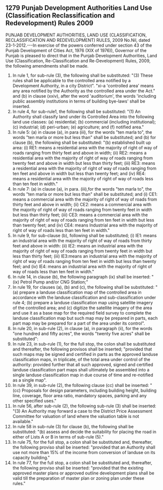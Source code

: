## 1279 Punjab Development Authorities Land Use (Classification Reclassification and Redevelopment) Rules 2009
 
PUNJAB DEVELOPMENT AUTHORITIES, LAND
USE (CLASSIFICATION, RECLASSIFICATION
AND REDEVELOPMENT) RULES, 2009
No.Nil, dated 23-1-2012.---In exercise of the powers conferred under section 43 of the Punjab Development of Cities Act, 1976 (XIX of 1976)), Governor of the Punjab is pleased to direct that in the Punjab Development Authorities, Land Use (Classification, Re-Classification and Re-Development) Rules, 2009, the following amendments shall be made.

1. In rule 1, for sub-rule (3), the following shall be substituted:
   "(3) These rules shall be applicable to the controlled area notified by a Development Authority, in a city District".
   "xi-a 'controlled area' means any area notified by the Authority as the controlled area under the Act." and
   (b) in clause (xxiv), after the word 'auditorium', the words 'including public assembly institutions in terms of building bye-laws' shall be inserted.
2. In rule 4, for sub-rule1, the following shall be substituted:
   "(1) An Authority shall classify land under its Controlled Area into the following land use classes:
   (a) residential;
   (b) commercial (including institutional);
   (c) industrial;
   (d) peri-urban;
   (e) agriculture; and
   (f) notified area."
3. In rule 5:
   (a) in clause (a), in para (iii), for the words "ten marla to", the words "ten marla or more but less than" shall be substituted; and
   (b) for clause (b), the following shall be substituted:
   "(b) established built up area:
   (i) RE1: means a residential area with the majority of right of way of roads ranging from thirty feet and above in width;
   (ii) RE2: means a residential area with the majority of right of way of roads ranging from twenty feet and above in width but less than thirty feet;
   (iii) RE3: means a residential area with the majority of right of way of roads ranging from ten feet and above in width but less than twenty feet; and
   (iv) RE4: means a residential area with the majority of right of way of roads less than ten feet in width."
4. In rule 7:
   (a) in clause (a), in para. (iii),for the words "ten marla to", the words "ten marla or more but less than" shall be substituted; and
   (i) CE1: means a commercial area with the majority of right of way of roads from thirty feet and above in width;
   (ii) CE2: means a commercial area with the majority of right of way of roads ranging from twenty feet in width but less than thirty feet;
   (iii) CE3: means a commercial area with the majority of right of way of roads ranging from ten feet in width but less than twenty feet; and
   (iv) CE4: means Industrial area with the majority of right of way of roads less than ten feet in width."
5. In rule 9, for sub-clause (b), following shall be substituted;
   (i) IE1: means an industrial area with the majority of right of way of roads from thirty feet and above in width:
   (ii) IE2: means an industrial area with the majority of right of way of roads ranging from twenty feet in width but less than thirty feet;
   (iii) IE3:means an industrial area with the majority of right of way of roads ranging from ten feet in width but less than twenty feel; and
   (iv) IE4: means an industrial area with the majority of right of way of roads less than ten feet in width."
6. In rule 14, in clause (b), the following paragraph (ix) shall be inserted:
   "(ix) Petrol Pump and/or CNG Station;"
7. In rule 19, for clauses (a), (b) and (c), the following shall be substituted:
   "(a) prepare a landuse classification map of the controlled area in accordance with the landuse classification and sub-classification under rule 4;
   (b) prepare a landuse classification map using satellite imagery of the controlled area; and
   (c) digitize the satellite imagery of the area and use it as a base map for the required field survey to complete the landuse classification map but such map may be prepared in parts, each part map may be prepared for a part of the area under its control".
8. In rule 20, in sub-rule (2), in clause (a), in paragraph (ii), for the words "one hundred and fifty acres", the words "twenty five acres" shall be substituted":
9. In rule 23, in sub-rule (1), for the full stop, the colon shall be substituted and thereafter, the following provisos shall be inserted;
   "provided that such maps may be signed and certified in parts as the approved landuse classification maps, in triplicate, of the total area under control of the authority:
   provided further that all such approved, signed and certified landuse classification part maps shall ultimately be assembled into a single landuse classification map in due course of time and re-notified as a single map".
10. In rule 39, in sub-rule (2), the following clause (cc) shall be inserted:
    "(cc) Proposals for design parameters, including building height, building line, coverage, floor area ratio, mandatory spaces, parking and any other specified uses."
11. In rule 56, after sub-rule (2), the following sub-rule (3) shall be inserted:
    "(3) An Authority may forward a case to the District Price Assessment Committee for valuation of land where the valuation table is not available."
12. In rule 58 in sub-rule (3) for clause (b), the following shall be substituted:
    "(b) assess and decide the suitability for placing the road in either of Lists A or B in terms of sub-rule (5)."
13. In rule 75, for the full stop, a colon shall be substituted and, thereafter, the following proviso shall be inserted:
    "provided that an Authority shall use not more than 15% of the income from conversion of landuse on its capacity building."
14. In rule 77, for the full stop, a colon shall be substituted and, thereafter, the following proviso shall be inserted:
    "provided that the existing approved master plans or approved outline development plans shall be valid till the preparation of master plan or zoning plan under these rules."


